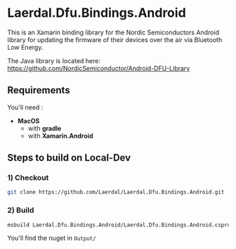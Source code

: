 # Laerdal.Dfu.Bindings.Android

This is an Xamarin binding library for the Nordic Semiconductors Android library for updating the firmware of their devices over the air via Bluetooth Low Energy.

The Java library is located here: https://github.com/NordicSemiconductor/Android-DFU-Library

## Requirements

You'll need :

- **MacOS**
  - with **gradle**
  - with **Xamarin.Android**

## Steps to build on Local-Dev

### 1) Checkout

```bash
git clone https://github.com/Laerdal/Laerdal.Dfu.Bindings.Android.git
```

### 2) Build

```bash
msbuild Laerdal.Dfu.Bindings.Android/Laerdal.Dfu.Bindings.Android.csproj
```

You'll find the nuget in `Output/`

